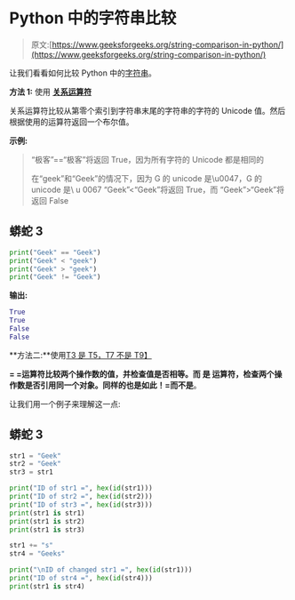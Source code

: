 # Python 中的字符串比较

> 原文:[https://www.geeksforgeeks.org/string-comparison-in-python/](https://www.geeksforgeeks.org/string-comparison-in-python/)

让我们看看如何比较 Python 中的[字符串](https://www.geeksforgeeks.org/python-strings/)。

**方法 1:** 使用 [**关系运算符**](https://www.geeksforgeeks.org/relational-operators-in-python/)

关系运算符比较从第零个索引到字符串末尾的字符串的字符的 Unicode 值。然后根据使用的运算符返回一个布尔值。

**示例:**

> “极客”==“极客”将返回 True，因为所有字符的 Unicode 都是相同的
> 
> 在“geek”和“Geek”的情况下，因为 G 的 unicode 是\u0047，G 的 unicode 是\ u 0067
> “Geek”<“Geek”将返回 True，而
> “Geek”>“Geek”将返回 False

## 蟒蛇 3

```py
print("Geek" == "Geek")
print("Geek" < "geek")
print("Geek" > "geek")
print("Geek" != "Geek")
```

**输出:**

```py
True
True
False
False

```

**方法二:**使用[T3 是 T5，](https://www.geeksforgeeks.org/python-membership-identity-operators-not-not/)[T7 不是 T9】](https://www.geeksforgeeks.org/python-membership-identity-operators-not-not/)

**= =**运算符比较两个操作数的值，并检查值是否相等。而 **是** 运算符，检查两个操作数是否引用同一个对象。同样的也是如此！=而**不是**。

让我们用一个例子来理解这一点:

## 蟒蛇 3

```py
str1 = "Geek"
str2 = "Geek"
str3 = str1

print("ID of str1 =", hex(id(str1)))
print("ID of str2 =", hex(id(str2)))
print("ID of str3 =", hex(id(str3)))
print(str1 is str1)
print(str1 is str2)
print(str1 is str3)

str1 += "s"
str4 = "Geeks"

print("\nID of changed str1 =", hex(id(str1)))
print("ID of str4 =", hex(id(str4)))
print(str1 is str4)
```